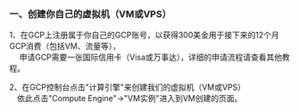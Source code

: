 ### 一、创建你自己的虚拟机（VM或VPS）

1、在GCP上注册属于你自己的GCP账号，以获得300美金用于接下来的12个月GCP消费（包括VM、流量等），  
　   申请GCP需要一张国际信用卡（Visa或万事达），详细的申请流程请查看其他教程。

2、在GCP控制台点击"计算引擎"来创建我们的虚拟机（VM或VPS）  
　依此点击"Compute Engine"→"VM实例"进入到VM创建的页面。
